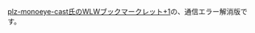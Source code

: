 <a href="https://github.com/plz-monoeye-cast/wlw">plz-monoeye-cast氏のWLWブックマークレット+1</a>の、通信エラー解消版です。
